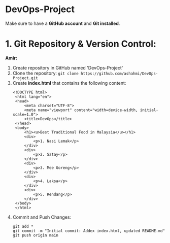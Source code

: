 # DevOps-Project

Make sure to have a __GitHub account__ and __Git installed__.

# 1. Git Repository & Version Control:

**Amir:**
1. Create repository in GitHub named 'DevOps-Project'
2. Clone the repository: ```git clone https://github.com/ashahmi/DevOps-Project.git```
3. Create **index.html** that contains the following content:  
   ```
   <!DOCTYPE html>
    <html lang="en">
    <head>
        <meta charset="UTF-8">
        <meta name="viewport" content="width=device-width, initial-scale=1.0">
        <title>DevOps</title>
    </head>
    <body>
        <h1><u>Best Traditional Food in Malaysia</u></h1>
        <div>
            <p>1. Nasi Lemak</p>
        </div>
        <div>
            <p>2. Satay</p>
        </div>
        <div>
            <p>3. Mee Goreng</p>
        </div>
        <div>
            <p>4. Laksa</p>
        </div>
        <div>
            <p>5. Rendang</p>
        </div>
    </body>
    </html>
   ```
4. Commit and Push Changes:  
   ```
   git add *
   git commit -m "Initial commit: Addex index.html, updated README.md"
   git push origin main
   ```
